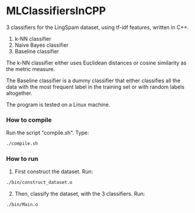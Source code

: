 # MLClassifiersInCPP
3 classifiers for the LingSpam dataset, using tf-idf features, written in C++.
1) k-NN classifier
2) Naive Bayes classifier
3) Baseline classifier

The k-NN classifier either uses Euclidean distances or cosine similarity as the metric measure.

The Baseline classifier is a dummy classifier that either classifies all the data 
with the most frequent label in the training set or with random labels altogether.

The program is tested on a Linux machine.


### How to compile
Run the script "compile.sh". Type:
```bash
./compile.sh
```

### How to run
1. First construct the dataset. Run:
```bash
./bin/construct_dataset.o
```

2. Then, classify the dataset, with the 3 classifiers. Run:
```bash
./bin/Main.o
```

